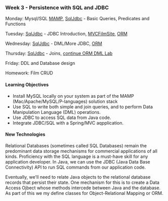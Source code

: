 ### Week 3 - Persistence with SQL and JDBC

Monday:   Mysql/SQL [MAMP](MAMP/README.md), [SqlJdbc](SqlJdbc/README.md) - Basic Queries, Predicates and Functions

Tuesday:   [SqlJdbc](SqlJdbc/README.md) - JDBC Introduction, [MVCFilmSite](MVCFilmSite/README.md), [ORM](ORM/README.md)

Wednesday: [SqlJdbc](SqlJdbc/README.md) - DML/More JDBC, [ORM](ORM/README.md)

Thursday: [SqlJdbc](SqlJdbc/README.md) - Joins,  [continue ORM DML Lab](ORM/02-Lab-DML.md)

Friday: DDL and Database design

Homework: Film CRUD

#### Learning Objectives

* Install MySQL locally on your system as part of the MAMP (Mac/Apache/MySQL/P-languages) solution stack
* Use SQL to write both simple and join queries, and to perform Data Manipulation Language (DML) operations.
* Use JDBC to access SQL data from Java code.
* Integrate JDBC/SQL with a Spring/MVC aqpplication.

#### New Technologies
Relational Databases (sometimes called SQL Databases) remain the predominant data storage mechanisms for commercial applications of all kinds.  Proficiency with the SQL language is a must-have skill for any application developer.   In Java, we can use the JDBC (Java Data Base Connectivity) API to run SQL commands from our application code.

Eventually, we'll need to relate Java objects to the relational database records that persist their state.  One mechanism for this is to create a Data Access Ojbect whose methods intercede between Java and the database.  As part of this we my define classes for Object-Relational Mapping or ORM.
